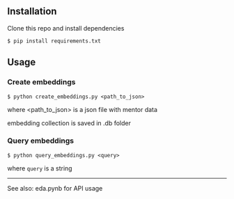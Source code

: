 ## Installation

Clone this repo and install dependencies
```
$ pip install requirements.txt
```

## Usage

### Create embeddings
```
$ python create_embeddings.py <path_to_json>
```
where <path_to_json> is a json file with mentor data

embedding collection is saved in .db folder


### Query embeddings
```
$ python query_embeddings.py <query>
```
where `query` is a string

-----

See also: eda.pynb for API usage

